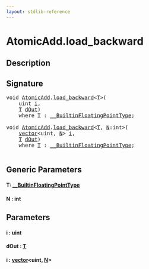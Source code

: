 ```yaml
---
layout: stdlib-reference
---
```


# AtomicAdd\.load\_backward

## Description





## Signature 

<pre>
<span class="code_keyword">void</span> <a href="../index.html" class="code_type">AtomicAdd</a>.<a href=".html">load_backward</a>&lt;<a href=".html#typeparam-T" class="code_type">T</a>&gt;(
    <span class="code_keyword">uint</span> <a href=".html#decl-i" class="code_param">i</a>,
    <a href=".html#typeparam-T" class="code_type">T</a> <a href=".html#decl-dOut" class="code_param">dOut</a>)
    <span class='code_keyword'>where</span> <a href=".html#typeparam-T" class="code_type">T</a> : <a href="../../../interfaces/0_builtinfloatingpointtype-029hm/index.html" class="code_type">__BuiltinFloatingPointType</a>;

<span class="code_keyword">void</span> <a href="../index.html" class="code_type">AtomicAdd</a>.<a href=".html">load_backward</a>&lt;<a href=".html#typeparam-T" class="code_type">T</a>, <a href=".html#decl-N" class="code_var">N</a>:<span class="code_keyword">int</span>&gt;(
    <a href="../../vector/index.html" class="code_type">vector</a>&lt;<span class="code_keyword">uint</span>, <a href=".html#decl-N" class="code_var">N</a>&gt; <a href=".html#decl-i" class="code_param">i</a>,
    <a href=".html#typeparam-T" class="code_type">T</a> <a href=".html#decl-dOut" class="code_param">dOut</a>)
    <span class='code_keyword'>where</span> <a href=".html#typeparam-T" class="code_type">T</a> : <a href="../../../interfaces/0_builtinfloatingpointtype-029hm/index.html" class="code_type">__BuiltinFloatingPointType</a>;

</pre>

## Generic Parameters

####  <a id="typeparam-T"></a>T: [\_\_BuiltinFloatingPointType](../../../interfaces/0_builtinfloatingpointtype-029hm/index.html)
####  <a id="decl-N"></a>N  : int

## Parameters

####  <a id="decl-i"></a>i  : uint
####  <a id="decl-dOut"></a>dOut  : [T](.html#typeparam-T)
####  <a id="decl-i"></a>i  : [vector](../../vector/index.html)\<uint, [N](../../vector/index.html#decl-N)\>

